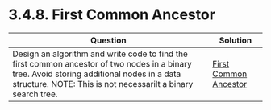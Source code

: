 # 3.4.8. First Common Ancestor
| **Question** | **Solution** |
|--------------|--------------|
| Design an algorithm and write code to find the first common ancestor of two nodes in a binary tree. Avoid storing additional nodes in a data structure. NOTE: This is not necessarilt a binary search tree. | [First Common Ancestor](TreesAndGraphs/first-common-ancestor/) |